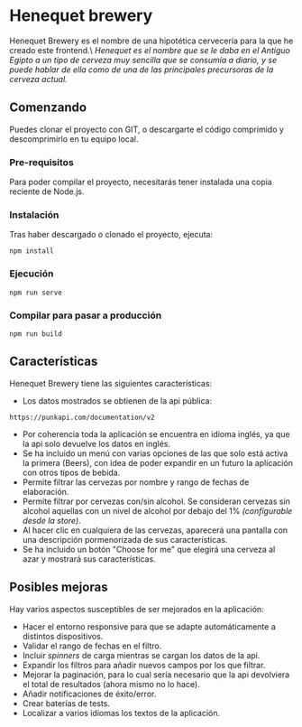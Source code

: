 # Henequet brewery

Henequet Brewery es el nombre de una hipotética cervecería para la que he creado este frontend.\\
_Henequet es el nombre que se le daba en el Antiguo Egipto a un tipo de cerveza muy sencilla que se consumía a diario, y se puede hablar de ella como de una de las principales precursoras de la cerveza actual._

## Comenzando
Puedes clonar el proyecto con GIT, o descargarte el código comprimido y descomprimirlo en tu equipo local.

### Pre-requisitos
Para poder compilar el proyecto, necesitarás tener instalada una copia reciente de Node.js. 

### Instalación
Tras haber descargado o clonado el proyecto, ejecuta:
```
npm install
```

### Ejecución
```
npm run serve
```

### Compilar para pasar a producción
```
npm run build
```

## Características
Henequet Brewery tiene las siguientes características:
- Los datos mostrados se obtienen de la api pública:
```
https://punkapi.com/documentation/v2
```
- Por coherencia toda la aplicación se encuentra en idioma inglés, ya que la api solo devuelve los datos en inglés.
- Se ha incluido un menú con varias opciones de las que solo está activa la primera (Beers), con idea de poder expandir en un futuro la aplicación con otros tipos de bebida.
- Permite filtrar las cervezas por nombre y rango de fechas de elaboración.
- Permite filtrar por cervezas con/sin alcohol. Se consideran cervezas sin alcohol aquellas con un nivel de alcohol por debajo del 1% _(configurable desde la store)_.
- Al hacer clic en cualquiera de las cervezas, aparecerá una pantalla con una descripción pormenorizada de sus características.
- Se ha incluido un botón "Choose for me" que elegirá una cerveza al azar y mostrará sus características.

## Posibles mejoras
Hay varios aspectos susceptibles de ser mejorados en la aplicación:
- Hacer el entorno responsive para que se adapte automáticamente a distintos dispositivos.
- Validar el rango de fechas en el filtro.
- Incluir _spinners_ de carga mientras se cargan los datos de la api.
- Expandir los filtros para añadir nuevos campos por los que filtrar.
- Mejorar la paginación, para lo cual sería necesario que la api devolviera el total de resultados (ahora mismo no lo hace).
- Añadir notificaciones de éxito/error.
- Crear baterías de tests.
- Localizar a varios idiomas los textos de la aplicación.
